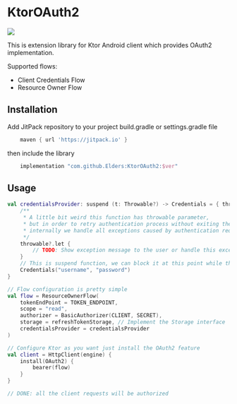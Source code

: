 #  KtorOAuth2

[![](https://jitpack.io/v/Elders/KtorOAuth2.svg)](https://jitpack.io/#Elders/KtorOAuth2)

This is extension library for Ktor Android client which provides OAuth2 implementation.


Supported flows:
- Client Credentials Flow
- Resource Owner Flow

## Installation
Add JitPack repository to your project build.gradle or settings.gradle file
```groovy
    maven { url 'https://jitpack.io' }
```
then include the library
```groovy
    implementation "com.github.Elders:KtorOAuth2:$ver"
```

## Usage
```kotlin
val credentialsProvider: suspend (t: Throwable?) -> Credentials = { throwable ->
    /**
     * A little bit weird this function has throwable parameter,
     * but in order to retry authentication process without exiting the request execution,
     * internally we handle all exceptions caused by authentication requests
     */
    throwable?.let {
        // TODO: Show exception message to the user or handle this exception if you want.
    }
    // This is suspend function, we can block it at this point while the user provides his credentials
    Credentials("username", "password")
}

// Flow configuration is pretty simple
val flow = ResourceOwnerFlow(
    tokenEndPoint = TOKEN_ENDPOINT,
    scope = "read",
    authorizer = BasicAuthorizer(CLIENT, SECRET),
    storage = refreshTokenStorage, // Implement the Storage interface
    credentialsProvider = credentialsProvider
)

// Configure Ktor as you want just install the OAuth2 feature
val client = HttpClient(engine) {
    install(OAuth2) {
        bearer(flow)
    }
}

// DONE: all the client requests will be authorized
```
